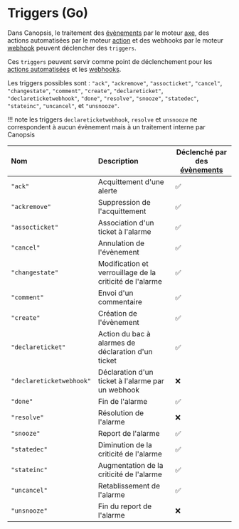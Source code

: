 # Triggers (Go)

Dans Canopsis, le traitement des [évènements](../../guide-utilisation/vocabulaire/index.md#evenement) par le moteur [axe](../moteurs/moteur-axe.md), des actions automatisées par le moteur [action](../moteurs/moteur-action.md) et des webhooks par le moteur [webhook](../moteurs/moteur-webhook.md) peuvent déclencher des `triggers`.

Ces `triggers` peuvent servir comme point de déclenchement pour les [actions automatisées](../moteurs/moteur-action.md) et les [webhooks](../moteurs/moteur-webhook.md).

Les triggers possibles sont : `"ack"`, `"ackremove"`, `"assocticket"`, `"cancel"`, `"changestate"`, `"comment"`, `"create"`, `"declareticket"`, `"declareticketwebhook"`, `"done"`, `"resolve"`, `"snooze"`, `"statedec"`, `"stateinc"`, `"uncancel"`, et `"unsnooze"`.

!!! note
    les triggers `declareticketwebhook`, `resolve` et `unsnooze` ne correspondent à aucun évènement mais à un traitement interne par Canopsis

| Nom                      | Description                                              | Déclenché par des [évènements](../../guide-utilisation/vocabulaire/index.md#evenement) |
|:------------------------ |:-------------------------------------------------------- | ---------------------------- |
| `"ack"`                  | Acquittement d'une alerte                                | ✅                           |
| `"ackremove"`            | Suppression de l'acquittement                            | ✅                           |
| `"assocticket"`          | Association d'un ticket à l'alarme                       | ✅                           |
| `"cancel"`               | Annulation de l'évènement                                | ✅                           |
| `"changestate"`          | Modification et verrouillage de la criticité de l'alarme | ✅                           |
| `"comment"`              | Envoi d'un commentaire                                   | ✅                           |
| `"create"`               | Création de l'évènement                                  | ✅                           |
| `"declareticket"`        | Action du bac à alarmes de déclaration d'un ticket       | ✅                           |
| `"declareticketwebhook"` | Déclaration d'un ticket à l'alarme par un webhook        | ❌                           |
| `"done"`                 | Fin de l'alarme                                          | ✅                           |
| `"resolve"`              | Résolution de l'alarme                                   | ❌                           |
| `"snooze"`               | Report de l'alarme                                       | ✅                           |
| `"statedec"`             | Diminution de la criticité de l'alarme                   | ✅                           |
| `"stateinc"`             | Augmentation de la criticité de l'alarme                 | ✅                           |
| `"uncancel"`             | Retablissement de l'alarme                               | ✅                           |
| `"unsnooze"`             | Fin du report de l'alarme                                | ❌                           |
